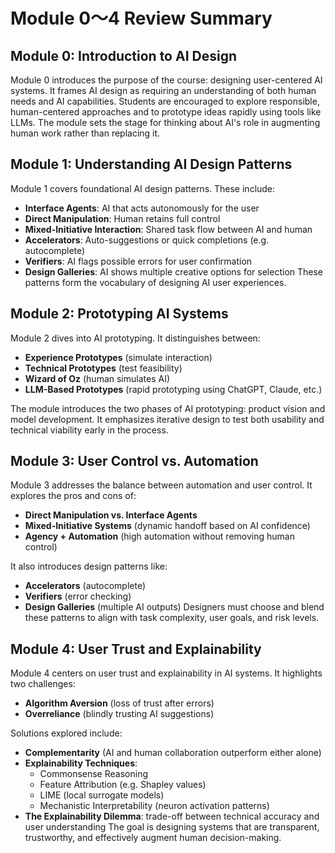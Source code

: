 # Module 0～4 Review Summary

## Module 0: Introduction to AI Design
Module 0 introduces the purpose of the course: designing user-centered AI systems. It frames AI design as requiring an understanding of both human needs and AI capabilities. Students are encouraged to explore responsible, human-centered approaches and to prototype ideas rapidly using tools like LLMs. The module sets the stage for thinking about AI's role in augmenting human work rather than replacing it.

## Module 1: Understanding AI Design Patterns
Module 1 covers foundational AI design patterns. These include:
- **Interface Agents**: AI that acts autonomously for the user
- **Direct Manipulation**: Human retains full control
- **Mixed-Initiative Interaction**: Shared task flow between AI and human
- **Accelerators**: Auto-suggestions or quick completions (e.g. autocomplete)
- **Verifiers**: AI flags possible errors for user confirmation
- **Design Galleries**: AI shows multiple creative options for selection
These patterns form the vocabulary of designing AI user experiences.

## Module 2: Prototyping AI Systems
Module 2 dives into AI prototyping. It distinguishes between:
- **Experience Prototypes** (simulate interaction)
- **Technical Prototypes** (test feasibility)
- **Wizard of Oz** (human simulates AI)
- **LLM-Based Prototypes** (rapid prototyping using ChatGPT, Claude, etc.)

The module introduces the two phases of AI prototyping: product vision and model development. It emphasizes iterative design to test both usability and technical viability early in the process.

## Module 3: User Control vs. Automation
Module 3 addresses the balance between automation and user control. It explores the pros and cons of:
- **Direct Manipulation vs. Interface Agents**
- **Mixed-Initiative Systems** (dynamic handoff based on AI confidence)
- **Agency + Automation** (high automation without removing human control)

It also introduces design patterns like:
- **Accelerators** (autocomplete)
- **Verifiers** (error checking)
- **Design Galleries** (multiple AI outputs)
Designers must choose and blend these patterns to align with task complexity, user goals, and risk levels.

## Module 4: User Trust and Explainability
Module 4 centers on user trust and explainability in AI systems. It highlights two challenges:
- **Algorithm Aversion** (loss of trust after errors)
- **Overreliance** (blindly trusting AI suggestions)

Solutions explored include:
- **Complementarity** (AI and human collaboration outperform either alone)
- **Explainability Techniques**:
   - Commonsense Reasoning
   - Feature Attribution (e.g. Shapley values)
   - LIME (local surrogate models)
   - Mechanistic Interpretability (neuron activation patterns)
- **The Explainability Dilemma**: trade-off between technical accuracy and user understanding
The goal is designing systems that are transparent, trustworthy, and effectively augment human decision-making.

